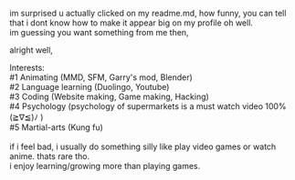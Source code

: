 im surprised u actually clicked on my readme.md, how funny, you can tell that i dont know how to make it appear big on my profile oh well.<br>
im guessing you want something from me then,

alright well,

Interests: <br>#1 Animating (MMD, SFM, Garry's mod, Blender) <br>#2 Language learning (Duolingo, Youtube) <br>#3 Coding (Website making, Game making, Hacking) <br>#4 Psychology (psychology of supermarkets is a must watch video 100% (≧∇≦)ﾉ ) <br>#5 Martial-arts (Kung fu)
<br>
<br>
if i feel bad, i usually do something silly like play video games or watch anime. thats rare tho. <br>i enjoy learning/growing more than playing games.
